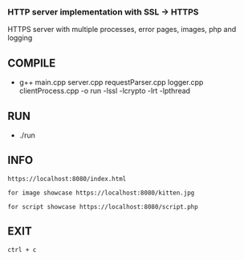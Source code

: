 ### HTTP server implementation with SSL -> HTTPS
HTTPS server with multiple processes, error pages, images, php and logging

## COMPILE
 - g++ main.cpp server.cpp requestParser.cpp logger.cpp clientProcess.cpp -o run -lssl -lcrypto -lrt -lpthread

## RUN
 - ./run

## INFO
    https://localhost:8080/index.html

    for image showcase https://localhost:8080/kitten.jpg

    for script showcase https://localhost:8080/script.php

## EXIT
    ctrl + c